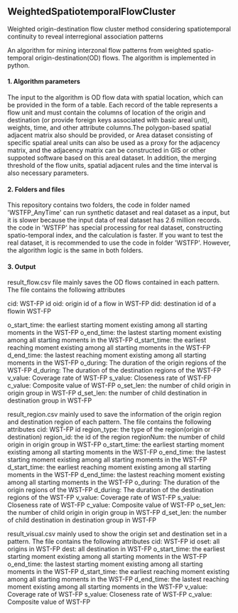 ## WeightedSpatiotemporalFlowCluster
Weighted origin-destination flow cluster method considering spatiotemporal continuity to reveal interregional association patterns

An algorithm for mining interzonal flow patterns from weighted spatio-temporal origin-destination(OD) flows. The algorithm is implemented in python.

#### 1. Algorithm parameters

The input to the algorithm is OD flow data with spatial location, which can be provided in the form of a table. Each record of the table represents a flow unit and must contain the columns of location of the origin and destination (or provide foreign keys associated with basic areal unit), weights, time, and other attribute columns.The polygon-based spatial adjacent matrix also should be provided, or Area dataset consisting of specific spatial areal units can also be used as a proxy for the adjacency matrix, and the adjacency matrix can be constructed in GIS or other suppoted software based on this areal dataset. In addition, the merging threshold of the flow units, spatial adjacent rules and the time interval is also necessary parameters.

#### 2. Folders and files

This repository contains two folders, the code in folder named 'WSTFP_AnyTime' can run synthetic dataset and real dataset as a input, but it is slower because the input data of real dataset has 2.6 million records. the code in 'WSTFP' has special processing for real dataset, constructing spatio-temporal index, and the calculation is faster. If you want to test the real dataset, it is recommended to use the code in folder 'WSTFP'. However, the algorithm logic is the same in both folders.

#### 3. Output

result_flow.csv file mainly saves the OD flows contained in each pattern. The file contains the following attributes

cid: WST-FP id
oid: origin id of a flow in WST-FP
did: destination id of a flowin WST-FP







o_start_time: the earliest starting moment existing among all starting moments in the WST-FP
o_end_time: the lastest starting moment existing among all starting moments in the WST-FP
d_start_time: the earliest reaching moment existing among all starting moments in the WST-FP
d_end_time: the lastest reaching moment existing among all starting moments in the WST-FP
o_during: The duration of the origin regions of the WST-FP
d_during: The duration of the destination regions of the WST-FP
v_value: Coverage rate of WST-FP
s_value: Closeness rate of WST-FP
c_value:  Composite value of WST-FP
o_set_len: the number of child origin in origin group in WST-FP
d_set_len: the number of child destination in destination group in WST-FP



result_region.csv mainly used to save the information of the origin region and destination region of each pattern. The file contains the following attributes
cid: WST-FP id
region_type: the type of the region(origin or destination)
region_id: the id of the region
regionNum:  the number of child origin in origin group in WST-FP
o_start_time: the earliest starting moment existing among all starting moments in the WST-FP
o_end_time: the lastest starting moment existing among all starting moments in the WST-FP
d_start_time: the earliest reaching moment existing among all starting moments in the WST-FP
d_end_time:  the lastest reaching moment existing among all starting moments in the WST-FP
o_during: The duration of the origin regions of the WST-FP
d_during: The duration of the destination regions of the WST-FP
v_value: Coverage rate of WST-FP
s_value: Closeness rate of WST-FP
c_value:  Composite value of WST-FP
o_set_len: the number of child origin in origin group in WST-FP
d_set_len: the number of child destination in destination group in WST-FP



result_visual.csv  mainly used to show the origin set and destination set in a pattern. The file contains the following attributes
cid: WST-FP id
oset: all origins in WST-FP
dest: all destination in WST-FP
o_start_time: the earliest starting moment existing among all starting moments in the WST-FP
o_end_time: the lastest starting moment existing among all starting moments in the WST-FP
d_start_time: the earliest reaching moment existing among all starting moments in the WST-FP
d_end_time:  the lastest reaching moment existing among all starting moments in the WST-FP
v_value: Coverage rate of WST-FP
s_value: Closeness rate of WST-FP
c_value:  Composite value of WST-FP




